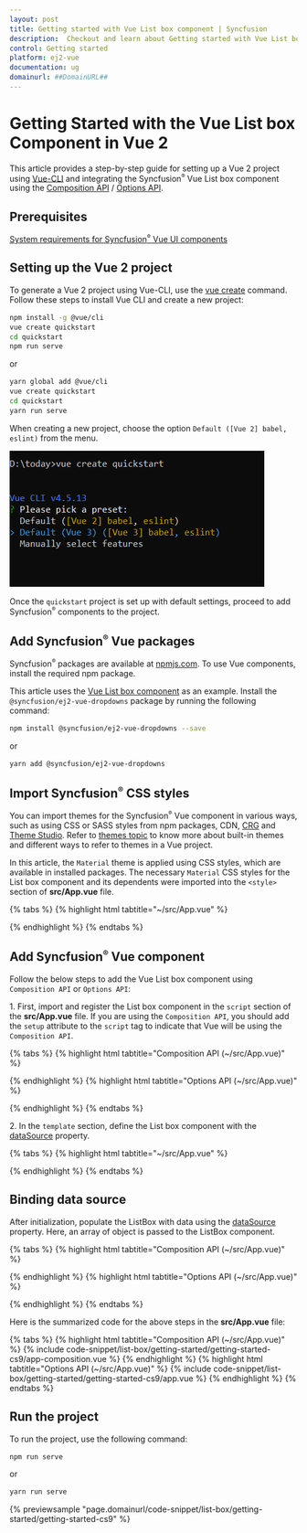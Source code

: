 ```yaml
---
layout: post
title: Getting started with Vue List box component | Syncfusion
description:  Checkout and learn about Getting started with Vue List box component of Syncfusion Essential JS 2 and more details.
control: Getting started 
platform: ej2-vue
documentation: ug
domainurl: ##DomainURL##
---
```


# Getting Started with the Vue List box Component in Vue 2

This article provides a step-by-step guide for setting up a Vue 2 project using [Vue-CLI](https://cli.vuejs.org/) and integrating the Syncfusion<sup style="font-size:70%">&reg;</sup> Vue List box component using the [Composition API](https://vuejs.org/guide/introduction.html#composition-api) / [Options API](https://vuejs.org/guide/introduction.html#options-api).

## Prerequisites

[System requirements for Syncfusion<sup style="font-size:70%">&reg;</sup> Vue UI components](https://ej2.syncfusion.com/vue/documentation/system-requirements)

## Setting up the Vue 2 project

To generate a Vue 2 project using Vue-CLI, use the [vue create](https://cli.vuejs.org/#getting-started) command. Follow these steps to install Vue CLI and create a new project:

```bash
npm install -g @vue/cli
vue create quickstart
cd quickstart
npm run serve
```

or

```bash
yarn global add @vue/cli
vue create quickstart
cd quickstart
yarn run serve
```

When creating a new project, choose the option `Default ([Vue 2] babel, eslint)` from the menu.

![Vue 2 project](./images/vue2-terminal.png)

Once the `quickstart` project is set up with default settings, proceed to add Syncfusion<sup style="font-size:70%">&reg;</sup> components to the project.

## Add Syncfusion<sup style="font-size:70%">&reg;</sup> Vue packages

Syncfusion<sup style="font-size:70%">&reg;</sup> packages are available at [npmjs.com](https://www.npmjs.com/search?q=ej2-vue). To use Vue components, install the required npm package.

This article uses the [Vue List box component](https://www.syncfusion.com/vue-components/vue-listbox) as an example. Install the `@syncfusion/ej2-vue-dropdowns` package by running the following command:

```bash
npm install @syncfusion/ej2-vue-dropdowns --save
```
or

```bash
yarn add @syncfusion/ej2-vue-dropdowns
```

## Import Syncfusion<sup style="font-size:70%">&reg;</sup> CSS styles

You can import themes for the Syncfusion<sup style="font-size:70%">&reg;</sup> Vue component in various ways, such as using CSS or SASS styles from npm packages, CDN, [CRG](https://ej2.syncfusion.com/javascript/documentation/common/custom-resource-generator) and [Theme Studio](https://ej2.syncfusion.com/vue/documentation/appearance/theme-studio). Refer to [themes topic](https://ej2.syncfusion.com/vue/documentation/appearance/theme) to know more about built-in themes and different ways to refer to themes in a Vue project.

In this article, the `Material` theme is applied using CSS styles, which are available in installed packages. The necessary `Material` CSS styles for the List box component and its dependents were imported into the `<style>` section of **src/App.vue** file.

{% tabs %}
{% highlight html tabtitle="~/src/App.vue" %}

<style>
@import "../node_modules/@syncfusion/ej2-base/styles/material.css";
@import "../node_modules/@syncfusion/ej2-inputs/styles/material.css";
@import "../node_modules/@syncfusion/ej2-vue-dropdowns/styles/material.css";
</style>

{% endhighlight %}
{% endtabs %}

## Add Syncfusion<sup style="font-size:70%">&reg;</sup> Vue component

Follow the below steps to add the Vue List box component using `Composition API` or `Options API`:

1\. First, import and register the List box component in the `script` section of the **src/App.vue** file. If you are using the `Composition API`, you should add the `setup` attribute to the `script` tag to indicate that Vue will be using the `Composition API`.

{% tabs %}
{% highlight html tabtitle="Composition API (~/src/App.vue)" %}

<script setup>
import { ListBoxComponent as EjsListbox } from "@syncfusion/ej2-vue-dropdowns";
</script>

{% endhighlight %}
{% highlight html tabtitle="Options API (~/src/App.vue)" %}

<script>
import { ListBoxComponent } from "@syncfusion/ej2-vue-dropdowns";
export default {
  components: {
    'ejs-listbox': ListBoxComponent
  }
}
</script>

{% endhighlight %}
{% endtabs %}

2\. In the `template` section, define the List box component with the [dataSource](https://ej2.syncfusion.com/staging/vue/documentation/api/list-box/#datasource) property.

{% tabs %}
{% highlight html tabtitle="~/src/App.vue" %}

<template>
  <div id="app">
    <div id='container' style="margin:10px auto 0; width:250px;">
        <ejs-listbox :dataSource='data' ></ejs-listbox>
    </div>
  </div>
</template>

{% endhighlight %}
{% endtabs %}

## Binding data source

After initialization, populate the ListBox with data using the [dataSource](https://ej2.syncfusion.com/vue/documentation/api/list-box/#datasource) property. Here, an array of object is passed to the ListBox component.

{% tabs %}
{% highlight html tabtitle="Composition API (~/src/App.vue)" %}

<template>
  <div id="app">
    <div id='container' style="margin:10px auto 0; width:250px;">
        <ejs-listbox :dataSource='data' ></ejs-listbox>
    </div>
  </div>
</template>
<script setup>
import { ListBoxComponent as EjsListbox } from "@syncfusion/ej2-vue-dropdowns";
const data = [
    { text: 'Hennessey Venom', id: 'list-01' },
    { text: 'Bugatti Chiron', id: 'list-02' },
    { text: 'Bugatti Veyron Super Sport', id: 'list-03' },
    { text: 'SSC Ultimate Aero', id: 'list-04' },
    { text: 'Koenigsegg CCR', id: 'list-05' },
    { text: 'McLaren F1', id: 'list-06' },
    { text: 'Aston Martin One- 77', id: 'list-07' },
    { text: 'Jaguar XJ220', id: 'list-08' },
    { text: 'McLaren P1', id: 'list-09' },
    { text: 'Ferrari LaFerrari', id: 'list-10' },
];
</script>

{% endhighlight %}
{% highlight html tabtitle="Options API (~/src/App.vue)" %}

<template>
  <div id="app">
    <div id='container' style="margin:10px auto 0; width:250px;">
        <ejs-listbox :dataSource='data' ></ejs-listbox>
    </div>
  </div>
</template>
<script>
import { ListBoxComponent } from "@syncfusion/ej2-vue-dropdowns";
export default {
  components: {
    'ejs-listbox': ListBoxComponent
  },
  data (){
    return {
       data: [
    { text: 'Hennessey Venom', id: 'list-01' },
    { text: 'Bugatti Chiron', id: 'list-02' },
    { text: 'Bugatti Veyron Super Sport', id: 'list-03' },
    { text: 'SSC Ultimate Aero', id: 'list-04' },
    { text: 'Koenigsegg CCR', id: 'list-05' },
    { text: 'McLaren F1', id: 'list-06' },
    { text: 'Aston Martin One- 77', id: 'list-07' },
    { text: 'Jaguar XJ220', id: 'list-08' },
    { text: 'McLaren P1', id: 'list-09' },
    { text: 'Ferrari LaFerrari', id: 'list-10' },
]
    }
  }
}
</script>

{% endhighlight %}
{% endtabs %}

Here is the summarized code for the above steps in the **src/App.vue** file:

{% tabs %}
{% highlight html tabtitle="Composition API (~/src/App.vue)" %}
{% include code-snippet/list-box/getting-started/getting-started-cs9/app-composition.vue %}
{% endhighlight %}
{% highlight html tabtitle="Options API (~/src/App.vue)" %}
{% include code-snippet/list-box/getting-started/getting-started-cs9/app.vue %}
{% endhighlight %}
{% endtabs %}

## Run the project

To run the project, use the following command:

```bash
npm run serve
```

or

```bash
yarn run serve
```
        
{% previewsample "page.domainurl/code-snippet/list-box/getting-started/getting-started-cs9" %}
